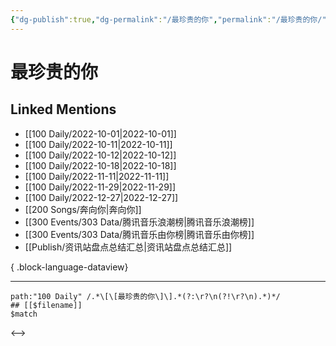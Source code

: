 ```yaml
---
{"dg-publish":true,"dg-permalink":"/最珍贵的你","permalink":"/最珍贵的你/","title":"最珍贵的你","created":"2022-11-25T16:47:50.000+08:00","updated":"2023-04-10T15:46:30.000+08:00"}
---
```


# 最珍贵的你

## Linked Mentions
- [[100 Daily/2022-10-01\|2022-10-01]]
- [[100 Daily/2022-10-11\|2022-10-11]]
- [[100 Daily/2022-10-12\|2022-10-12]]
- [[100 Daily/2022-10-18\|2022-10-18]]
- [[100 Daily/2022-11-11\|2022-11-11]]
- [[100 Daily/2022-11-29\|2022-11-29]]
- [[100 Daily/2022-12-27\|2022-12-27]]
- [[200 Songs/奔向你\|奔向你]]
- [[300 Events/303 Data/腾讯音乐浪潮榜\|腾讯音乐浪潮榜]]
- [[300 Events/303 Data/腾讯音乐由你榜\|腾讯音乐由你榜]]
- [[Publish/资讯站盘点总结汇总\|资讯站盘点总结汇总]]

{ .block-language-dataview}

---

```expander
path:"100 Daily" /.*\[\[最珍贵的你\]\].*(?:\r?\n(?!\r?\n).*)*/
## [[$filename]]
$match
```

<-->
